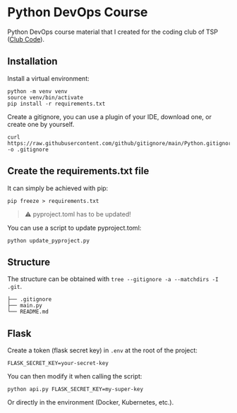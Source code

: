 # Python DevOps Course
Python DevOps course material that I created for the coding club of TSP ([Club Code](https://discord.gg/zTcwSUUZsS)). 

## Installation
Install a virtual environment:
```shell
python -m venv venv 
source venv/bin/activate
pip install -r requirements.txt
```

Create a gitignore, you can use a plugin of your IDE, download one, or create one by yourself.
```shell
curl https://raw.githubusercontent.com/github/gitignore/main/Python.gitignore -o .gitignore
```

## Create the requirements.txt file
It can simply be achieved with pip:
```shell
pip freeze > requirements.txt
```

> :warning: pyproject.toml has to be updated!

You can use a script to update pyproject.toml:
```shell
python update_pyproject.py 
```

## Structure
The structure can be obtained with `tree --gitignore -a --matchdirs -I .git`.
```console
├── .gitignore
├── main.py
└── README.md
```


## Flask 
Create a token (flask secret key) in `.env` at the root of the project:
```dotenv
FLASK_SECRET_KEY=your-secret-key
```

You can then modify it when calling the script: 
```shell
python api.py FLASK_SECRET_KEY=my-super-key
```

Or directly in the environment (Docker, Kubernetes, etc.).
